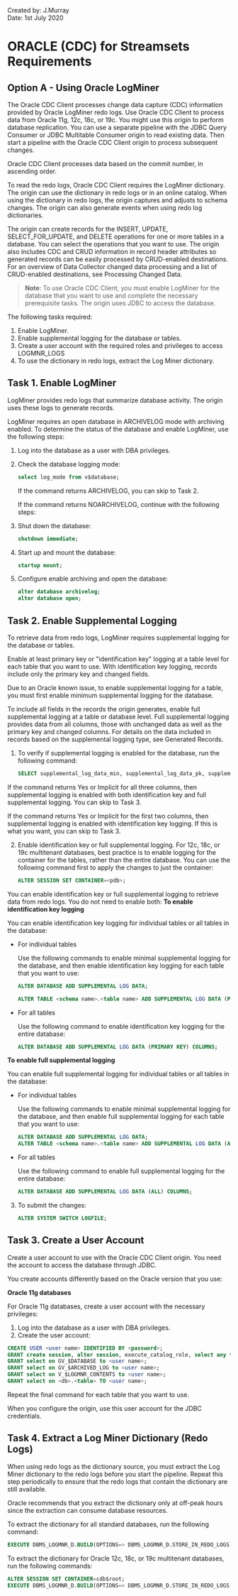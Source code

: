 Created by: J.Murray\
Date: 1st July 2020
<!-- 1. - [x] Firewalls configured in Azure 
2. - [x] VMs in Azure with access to OCI and DB2/AS400 (DONE)
3. POC using
   1. - [ ] GoldenGate
   2. - [x] Syniti
   3. - [x] Streamsets (Opensource)
   4. - [x] Talend Cloud Data Integration  -->
# ORACLE (CDC) for Streamsets Requirements
## Option A - Using Oracle LogMiner
The Oracle CDC Client processes change data capture (CDC) information provided by Oracle LogMiner redo logs. Use Oracle CDC Client to process data from Oracle 11g, 12c, 18c, or 19c.
You might use this origin to perform database replication. You can use a separate pipeline with the JDBC Query Consumer or JDBC Multitable Consumer origin to read existing data. Then start a pipeline with the Oracle CDC Client origin to process subsequent changes.

Oracle CDC Client processes data based on the commit number, in ascending order.

To read the redo logs, Oracle CDC Client requires the LogMiner dictionary. The origin can use the dictionary in redo logs or in an online catalog. When using the dictionary in redo logs, the origin captures and adjusts to schema changes. The origin can also generate events when using redo log dictionaries.

The origin can create records for the INSERT, UPDATE, SELECT_FOR_UPDATE, and DELETE operations for one or more tables in a database. You can select the operations that you want to use. The origin also includes CDC and CRUD information in record header attributes so generated records can be easily processed by CRUD-enabled destinations. For an overview of Data Collector changed data processing and a list of CRUD-enabled destinations, see Processing Changed Data.

> **Note**: To use Oracle CDC Client, you must enable LogMiner for the database that you want to use and complete the necessary prerequisite tasks. The origin uses JDBC to access the database.

The following tasks required:
1. Enable LogMiner.
2. Enable supplemental logging for the database or tables.
3. Create a user account with the required roles and privileges to access LOGMNR_LOGS
4. To use the dictionary in redo logs, extract the Log Miner dictionary.
<!-- 5. Install the Oracle JDBC driver. -->

## Task 1. Enable LogMiner
LogMiner provides redo logs that summarize database activity. The origin uses these logs to generate records.

LogMiner requires an open database in ARCHIVELOG mode with archiving enabled. To determine the status of the database and enable LogMiner, use the following steps:
1. Log into the database as a user with DBA privileges.
2. Check the database logging mode:
    ```sql
    select log_mode from v$database;
    ```
    If the command returns ARCHIVELOG, you can skip to Task 2.

    If the command returns NOARCHIVELOG, continue with the following steps:

3. Shut down the database:
    ```sql
    shutdown immediate;
    ```
1. Start up and mount the database:
    ```sql
    startup mount;
    ```
1. Configure enable archiving and open the database:
    ```sql
    alter database archivelog;
    alter database open;
    ```
## Task 2. Enable Supplemental Logging
To retrieve data from redo logs, LogMiner requires supplemental logging for the database or tables.

Enable at least primary key or "identification key" logging at a table level for each table that you want to use. With identification key logging, records include only the primary key and changed fields.

Due to an Oracle known issue, to enable supplemental logging for a table, you must first enable minimum supplemental logging for the database.

To include all fields in the records the origin generates, enable full supplemental logging at a table or database level. Full supplemental logging provides data from all columns, those with unchanged data as well as the primary key and changed columns. For details on the data included in records based on the supplemental logging type, see Generated Records.
1. To verify if supplemental logging is enabled for the database, run the following command:
    ```sql
    SELECT supplemental_log_data_min, supplemental_log_data_pk, supplemental_log_data_all FROM v$database;
    ```
If the command returns Yes or Implicit for all three columns, then supplemental logging is enabled with both identification key and full supplemental logging. You can skip to Task 3.

If the command returns Yes or Implicit for the first two columns, then supplemental logging is enabled with identification key logging. If this is what you want, you can skip to Task 3.

2. Enable identification key or full supplemental logging.
For 12c, 18c, or 19c multitenant databases, best practice is to enable logging for the container for the tables, rather than the entire database. You can use the following command first to apply the changes to just the container:
    ```sql
    ALTER SESSION SET CONTAINER=<pdb>;
    ```
You can enable identification key or full supplemental logging to retrieve data from redo logs. You do not need to enable both:
**To enable identification key logging**

You can enable identification key logging for individual tables or all tables in the database:
* For individual tables

    Use the following commands to enable minimal supplemental logging for the database, and then enable identification key logging for each table that you want to use:
    ```sql
    ALTER DATABASE ADD SUPPLEMENTAL LOG DATA;
    ```
    ```sql
    ALTER TABLE <schema name>.<table name> ADD SUPPLEMENTAL LOG DATA (PRIMARY KEY) COLUMNS;
    ```
* For all tables
  
    Use the following command to enable identification key logging for the entire database:
    ```sql
    ALTER DATABASE ADD SUPPLEMENTAL LOG DATA (PRIMARY KEY) COLUMNS;
    ```

**To enable full supplemental logging**

You can enable full supplemental logging for individual tables or all tables in the database:
* For individual tables

    Use the following commands to enable minimal supplemental logging for the database, and then enable full supplemental logging for each table that you want to use:
    ```sql
    ALTER DATABASE ADD SUPPLEMENTAL LOG DATA;
    ALTER TABLE <schema name>.<table name> ADD SUPPLEMENTAL LOG DATA (ALL) COLUMNS;
    ```
* For all tables

    Use the following command to enable full supplemental logging for the entire database:
    ```sql
    ALTER DATABASE ADD SUPPLEMENTAL LOG DATA (ALL) COLUMNS;
    ```
3. To submit the changes:
    ```sql
    ALTER SYSTEM SWITCH LOGFILE;
    ```
## Task 3. Create a User Account
Create a user account to use with the Oracle CDC Client origin. You need the account to access the database through JDBC.

You create accounts differently based on the Oracle version that you use:
<!-- 
**Oracle 12c, 18c, or 19c multitenant databases**

For multitenant Oracle 12c, 18c, or 19c databases, create a common user account. Common user accounts are created in cdb$root and must use the convention: ```c##<name>```.
1. Log into the database as a user with DBA privileges.
2. Create the common user account.

    Use the following set of commands for Oracle 12c or 18c;
    ```sql
    ALTER SESSION SET CONTAINER=cdb$root;
    CREATE USER <user name> IDENTIFIED BY <password> CONTAINER=all;
    GRANT create session, alter session, set container, logmining, execute_catalog_role TO <user name> CONTAINER=all;
    GRANT select on GV_$DATABASE to <user name>;
    GRANT select on V_$LOGMNR_CONTENTS to <user name>;
    GRANT select on GV_$ARCHIVED_LOG to <user name>;
    ALTER SESSION SET CONTAINER=<pdb>;
    GRANT select on <db>.<table> TO <user name>;
    ```
    Repeat the final command for each table that you want to use.

    Use the following set of commands for Oracle 19c:
    ```sql
    ALTER SESSION SET CONTAINER=cdb$root;
    CREATE USER <user name> IDENTIFIED BY <password> CONTAINER=all;
    GRANT create session, alter session, set container, logmining, execute_catalog_role TO <user name> CONTAINER=all;
    GRANT select on GV_$DATABASE to <user name>;
    GRANT select on V_$LOGMNR_CONTENTS to <user name>;
    GRANT select on GV_$ARCHIVED_LOG to <user name>;
    GRANT select on V_$LOG to <user name>;
    GRANT select on V_$LOGFILE to <user name>;
    GRANT select on V_$LOGMNR_LOGS to <user name>;
    ALTER SESSION SET CONTAINER=<pdb>;
    GRANT select on <db>.<table> TO <user name>;
    ```
    Repeat the final command for each table that you want to use.

When you configure the origin, use this user account for the JDBC credentials. Use the entire user name, including the `c##`, as the JDBC user name.

**Oracle 12c, 18c, or 19c standard databases**

For standard Oracle 12c, 18c, or 19c databases, create a user account with the necessary privileges:
1. Log into the database as a user with DBA privileges.
2. Create the user account.
Use the following set of commands for 12c or 18c:
```sql
CREATE USER <user name> IDENTIFIED BY <password>;
GRANT create session, alter session, logmining, execute_catalog_role TO <user name>;
GRANT select on GV_$DATABASE to <user name>;
GRANT select on V_$LOGMNR_CONTENTS to <user name>;
GRANT select on GV_$ARCHIVED_LOG to <user name>;
GRANT select on <db>.<table> TO <user name>;
```
Repeat the final command for each table that you want to use.

Use the following set of commands for 19c:
```sql
CREATE USER <user name> IDENTIFIED BY <password>;
GRANT create session, alter session, logmining, execute_catalog_role TO <user name>;
GRANT select on GV_$DATABASE to <user name>;
GRANT select on V_$LOGMNR_CONTENTS to <user name>;
GRANT select on GV_$ARCHIVED_LOG to <user name>;
GRANT select on V_$LOG to <user name>;
GRANT select on V_$LOGFILE to <user name>;
GRANT select on V_$LOGMNR_LOGS to <user name>;
GRANT select on <db>.<table> TO <user name>;
```
Repeat the final command for each table that you want to use.

When you configure the origin, use this user account for the JDBC credentials. -->

**Oracle 11g databases**

For Oracle 11g databases, create a user account with the necessary privileges:
1. Log into the database as a user with DBA privileges.
2. Create the user account:
```sql
CREATE USER <user name> IDENTIFIED BY <password>;
GRANT create session, alter session, execute_catalog_role, select any transaction, select any table to <user name>;
GRANT select on GV_$DATABASE to <user name>;
GRANT select on GV_$ARCHIVED_LOG to <user name>;
GRANT select on V_$LOGMNR_CONTENTS to <user name>;
GRANT select on <db>.<table> TO <user name>;
```
Repeat the final command for each table that you want to use.

When you configure the origin, use this user account for the JDBC credentials.

## Task 4. Extract a Log Miner Dictionary (Redo Logs)
When using redo logs as the dictionary source, you must extract the Log Miner dictionary to the redo logs before you start the pipeline. Repeat this step periodically to ensure that the redo logs that contain the dictionary are still available.

Oracle recommends that you extract the dictionary only at off-peak hours since the extraction can consume database resources.

To extract the dictionary for all standard databases, run the following command:
```sql
EXECUTE DBMS_LOGMNR_D.BUILD(OPTIONS=> DBMS_LOGMNR_D.STORE_IN_REDO_LOGS);
```
To extract the dictionary for Oracle 12c, 18c, or 19c multitenant databases, run the following commands:
```sql
ALTER SESSION SET CONTAINER=cdb$root;
EXECUTE DBMS_LOGMNR_D.BUILD(OPTIONS=> DBMS_LOGMNR_D.STORE_IN_REDO_LOGS);
```
<!-- ## Task 5. Install the Driver
The Oracle CDC Client origin connects to Oracle through JDBC. You cannot access the database until you install the required driver.

> **Note**: StreamSets has tested the origin with Oracle 11g and 19c with the Oracle 11.2.0 JDBC driver.

## Appendix
#### LogMiner Dictionary Source
LogMiner provides dictionaries to help process redo logs. LogMiner can store dictionaries in several locations.

The Oracle CDC Client can use the following dictionary source locations:
Online catalog - Use the online catalog when table structures are not expected to change.
Redo logs - Use redo logs when table structures are expected to change. When reading the dictionary from redo logs, the Oracle CDC Client origin determines when schema changes occur and refreshes the schema that it uses to create records. The origin can also generate events for each DDL it reads in the redo logs.
Important: When using the dictionary in redo logs, make sure to extract the latest dictionary to the redo logs each time table structures change. For more information, see Task 4. Extract a Log Miner Dictionary (Redo Logs).
Note that using the dictionary in redo logs can have significantly higher latency than using the dictionary in the online catalog. But using the online catalog does not allow for schema changes.

For more information about dictionary options and configuring LogMiner, see the Oracle LogMiner documentation. -->
